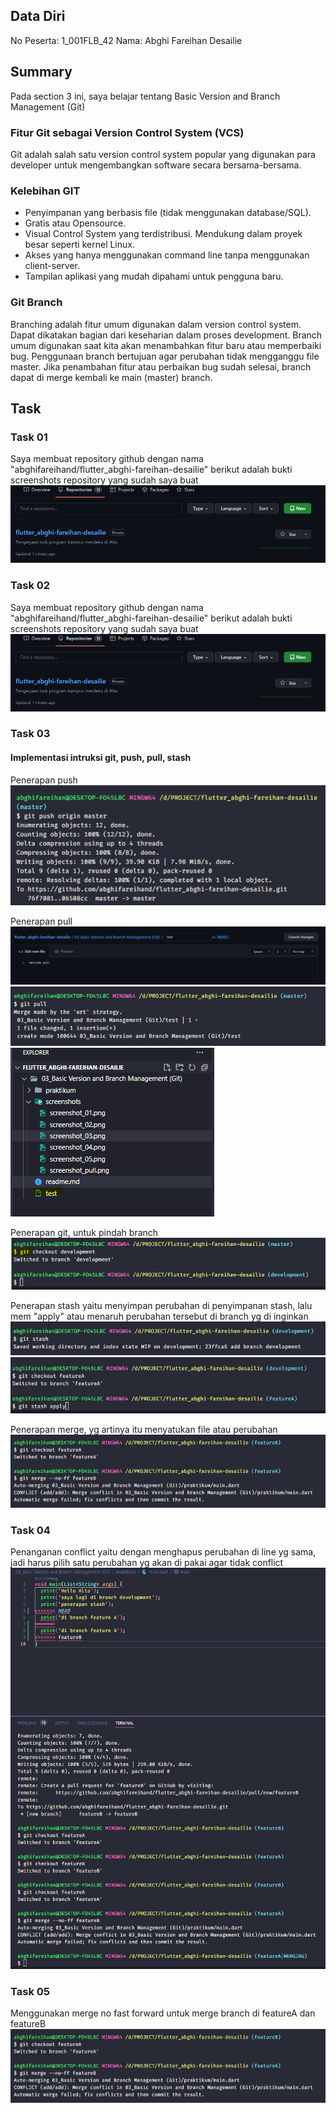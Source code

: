 ## Data Diri
No Peserta: 1_001FLB_42
Nama: Abghi Fareihan Desailie



## Summary
Pada section 3 ini, saya belajar tentang Basic Version and Branch Management (Git)

### Fitur Git sebagai Version Control System (VCS)
Git adalah salah satu version control system popular yang digunakan para developer untuk mengembangkan software secara bersama-bersama.

### Kelebihan GIT
- Penyimpanan yang berbasis file (tidak menggunakan database/SQL).
- Gratis atau Opensource.
- Visual Control System yang terdistribusi.
Mendukung dalam proyek besar seperti kernel Linux.
- Akses yang hanya menggunakan command line tanpa menggunakan client-server.
- Tampilan aplikasi yang mudah dipahami untuk pengguna baru.

### Git Branch
Branching adalah fitur umum digunakan dalam version control system. Dapat dikatakan bagian dari keseharian dalam proses development.
Branch umum digunakan saat kita akan menambahkan fitur baru atau memperbaiki bug. Penggunaan branch bertujuan agar perubahan tidak mengganggu file master.
Jika penambahan fitur atau perbaikan bug sudah selesai, branch dapat di merge kembali ke main (master) branch.



## Task

### Task 01
Saya membuat repository github dengan nama "abghifareihand/flutter_abghi-fareihan-desailie" berikut adalah bukti screenshots repository yang sudah saya buat 
![Test](screenshots/screenshot_01.png)

### Task 02
Saya membuat repository github dengan nama "abghifareihand/flutter_abghi-fareihan-desailie" berikut adalah bukti screenshots repository yang sudah saya buat 
![Test](screenshots/screenshot_01.png)


### Task 03
#### Implementasi intruksi git, push, pull, stash

Penerapan push
![Test](screenshots/screenshot_03.png)

Penerapan pull
![Test](screenshots/screenshot_04.png)
![Test](screenshots/screenshot_pull.png)
![Test](screenshots/screenshot_pull_2.png)

Penerapan git, untuk pindah branch
![Test](screenshots/screenshot_05.png)

Penerapan stash yaitu menyimpan perubahan di penyimpanan stash, lalu mem "apply" atau menaruh perubahan tersebut di branch yg di inginkan
![Test](screenshots/stash2.png)
![Test](screenshots/stash3.png)

Penerapan merge, yg artinya itu menyatukan file atau perubahan
![Test](screenshots/merge_no_ff.png)


### Task 04
Penanganan conflict yaitu dengan menghapus perubahan di line yg sama, jadi harus pilih satu perubahan yg akan di pakai agar tidak conflict
![Test](screenshots/conflict.png)

### Task 05
Menggunakan merge no fast forward untuk merge branch di featureA dan featureB
![Test](screenshots/merge_no_ff.png)